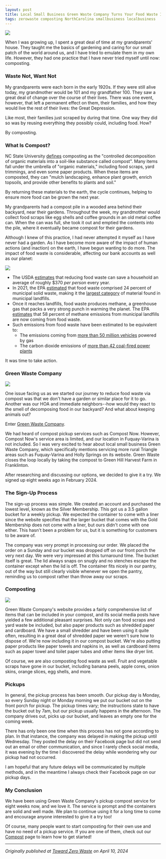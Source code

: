 ```yaml
---
layout: post
title: Local Small Business Green Waste Company Turns Your Food Waste Into Compost
tags: zerowaste composting NorthCarolina smallbusiness localbusiness
---
```


<img class="mx-auto w-1/2" src="https://samanthaliskcarson.com/assets/img/green_waste_company_container.png">

When I was growing up, I spent a great deal of time at my grandparents' house. They taught me the basics of gardening and caring for our small patch of the world around us, and I have tried to emulate them in my own life. However, they had one practice that I have never tried myself until now: composting.
### Waste Not, Want Not
My grandparents were each born in the early 1920s. If they were still alive today, my grandmother would be 101 and my grandfather 100. They saw a great deal of change over the course of their lives. There was one event, however, that left a permanent effect on them, their families, and how they would live the rest of their lives: the Great Depression.

Like most, their families just scraped by during that time. One way they did so was by reusing everything they possibly could, including food. How?

By composting.

### What Is Compost?

NC State University [defines](https://composting.ces.ncsu.edu/home-composting/) composting as the "controlled decomposition of organic materials into a soil-like substance called compost". Many items fall under the umbrella of "organic materials," including food scraps, yard trimmings, and even some paper products. When these items are composted, they can "mulch landscaping, enhance plant growth, enrich topsoils, and provide other benefits to plants and soil."

By returning these materials to the earth, the cycle continues, helping to ensure more food can be grown the next year.

My grandparents had a compost pile in a wooded area behind their backyard, near their gardens. Throughout the week, my grandmother would collect food scraps like egg shells and coffee grounds in an old metal coffee can. When the can was full, she took it out and emptied the contents into the pile, where it eventually became compost for their gardens.

Although I knew of this practice, I had never attempted it myself as I have never had a garden. As I have become more aware of the impact of human actions (and inaction) on the earth, I have begun wanting to do more. The impact of food waste is considerable, affecting our bank accounts as well as our planet:

<img class="mx-auto w-1/2" src="https://samanthaliskcarson.com/assets/img/landfill-methane-epa-scaled.jpeg">

- The USDA [estimates](https://www.usda.gov/foodlossandwaste/why) that reducing food waste can save a household an average of roughly $370 *per person* every year.
- In 2021, the EPA [estimated](https://www.epa.gov/system/files/documents/2021-11/from-farm-to-kitchen-the-environmental-impacts-of-u.s.-food-waste_508-tagged.pdf) that food waste comprised 24 percent of municipal solid waste, making it the [largest category](https://www.epa.gov/sustainable-management-food/sustainable-management-food-basics) of material found in municipal landfills.
- Once it reaches landfills, food waste produces methane, a greenhouse gas that packs a very strong punch in warming the planet. The EPA [estimates](https://www.epa.gov/land-research/quantifying-methane-emissions-landfilled-food-waste) that 58 percent of methane emissions from municipal landfills are now coming from food waste.
- Such emissions from food waste have been estimated to be equivalent to: 
	- The emissions coming from [more than 50 million vehicles](https://www.epa.gov/land-research/quantifying-methane-emissions-landfilled-food-waste) powered by gas
	- The carbon dioxide emissions of [more than 42 coal-fired power plants](https://www.epa.gov/system/files/documents/2021-11/from-farm-to-kitchen-the-environmental-impacts-of-u.s.-food-waste_508-tagged.pdf)

It was time to take action.

### Green Waste Company

<img class="mx-auto w-1/2" src="https://samanthaliskcarson.com/assets/img/green_waste_company_logo.jpeg">

One issue facing us as we started our journey to reduce food waste via compost was that we don't have a garden or similar place for it to go. Another was our HOA and immediate neighbors--how would they react to the smell of decomposing food in our backyard? And what about keeping animals out?

Enter [Green Waste Company](https://greenwastecompany.org/).

We had heard of compost pickup services such as Compost Now. However, Compost Now's service area is limited, and our location in Fuquay-Varina is not included. So I was very excited to hear about local small business Green Waste Company, which specifically mentions servicing more rural Triangle areas such as Fuquay-Varina and Holly Springs on its website. Green Waste closes the loop locally by taking the compost to Green Hill Harvest Farm in Franklinton.

After researching and discussing our options, we decided to give it a try. We signed up eight weeks ago in February 2024.

### The Sign-Up Process

The sign-up process was simple. We created an account and purchased the lowest level, known as the Silver Membership. This got us a 3.5 gallon bucket for a weekly pickup. We expected the container to come with a liner since the website specifies that the larger bucket that comes with the Gold Membership does not come with a liner, but ours didn't come with one either. This hasn't been a problem for us, but it is something for customers to be aware of.

The company was very prompt in processing our order. We placed the order on a Sunday and our bucket was dropped off on our front porch the very next day. We were very impressed at this turnaround time. The bucket itself is great. The lid always snaps on snugly and no stenches escape the container except when the lid is off. The container fits nicely in our pantry, out of the way but still clearly visible whenever we open the pantry, reminding us to compost rather than throw away our scraps.

### Composting

<img class="mx-auto w-1/2" src="https://samanthaliskcarson.com/assets/img/green_waste_company_container_open.png">

Green Waste Company's website provides a fairly comprehensive list of items that can be included in your compost, and its social media posts have yielded a few additional pleasant surprises. Not only can food scraps and yard waste be included, but also paper products such as shredded paper and cardboard. We have a small shredder and have been using it quite often, resulting in a great deal of shredded paper we weren't sure how to dispose of. We're now including it in our compost bucket. We're also putting paper products like paper towels and napkins in, as well as cardboard items such as paper towel and toilet paper tubes and other items like dryer lint.

Of course, we are also composting food waste as well. Fruit and vegetable scraps have gone in our bucket, including banana peels, apple cores, onion skins, orange slices, egg shells, and more.

### Pickups

In general, the pickup process has been smooth. Our pickup day is Monday, so every Sunday night or Monday morning we put our bucket out on the front porch for pickup. The pickup times vary; the instructions state to have the bucket out by 7am, but our pickup usually happens in the afternoon. The company drives out, picks up our bucket, and leaves an empty one for the coming week.

There has only been one time when this process has not gone according to plan. In that instance, the company was delayed in making the pickup until Wednesday. They posted the delay on their Facebook page but did not send out an email or other communication, and since I rarely check social media, it was evening by the time I discovered the delay while wondering why our pickup had not occurred.

I am hopeful that any future delays will be communicated by multiple methods, and in the meantime I always check their Facebook page on our pickup days.

### My Conclusion

We have been using Green Waste Company's pickup compost service for eight weeks now, and we love it. The service is prompt and the containers are solid and well made. We plan to continue using it for a long time to come and encourage anyone interested to give it a try too!

Of course, many people want to start composting for their own use and have no need of a pickup service. If you are one of them, check out our [Compost](https://towardzerowaste.org/learn/composting/) page to learn how to get started!

***

*Originally published at [Toward Zero Waste](https://towardzerowaste.org/2024/04/10/green-waste-company-food-waste-compost/) on April 10, 2024*
